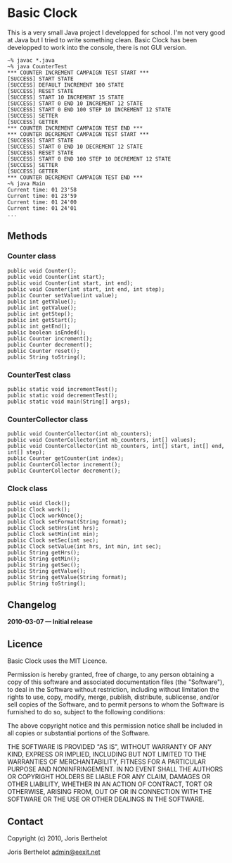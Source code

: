 # Basic Clock

This is a very small Java project I developped for school. I'm not very good at Java but I tried to write something clean.
Basic Clock has been developped to work into the console, there is not GUI version.

    ~% javac *.java
    ~% java CounterTest
    *** COUNTER INCREMENT CAMPAIGN TEST START ***
    [SUCCESS] START STATE
    [SUCCESS] DEFAULT INCREMENT 100 STATE
    [SUCCESS] RESET STATE
    [SUCCESS] START 10 INCREMENT 15 STATE
    [SUCCESS] START 0 END 10 INCREMENT 12 STATE
    [SUCCESS] START 0 END 100 STEP 10 INCREMENT 12 STATE
    [SUCCESS] SETTER
    [SUCCESS] GETTER
    *** COUNTER INCREMENT CAMPAIGN TEST END ***
    *** COUNTER DECREMENT CAMPAIGN TEST START ***
    [SUCCESS] START STATE
    [SUCCESS] START 0 END 10 DECREMENT 12 STATE
    [SUCCESS] RESET STATE
    [SUCCESS] START 0 END 100 STEP 10 DECREMENT 12 STATE
    [SUCCESS] SETTER
    [SUCCESS] GETTER
    *** COUNTER DECREMENT CAMPAIGN TEST END ***
    ~% java Main
    Current time: 01 23'58
    Current time: 01 23'59
    Current time: 01 24'00
    Current time: 01 24'01
    ...

## Methods

### Counter class

    public void Counter();
    public void Counter(int start);
    public void Counter(int start, int end);
    public void Counter(int start, int end, int step);
    public Counter setValue(int value);
    public int getValue();
    public int getValue();
    public int getStep();
    public int getStart();
    public int getEnd();
    public boolean isEnded();
    public Counter increment();
    public Counter decrement();
    public Counter reset();
    public String toString();

### CounterTest class

    public static void incrementTest();
    public static void decrementTest();
    public static void main(String[] args);

### CounterCollector class

    public void CounterCollector(int nb_counters);
    public void CounterCollector(int nb_counters, int[] values);
    public void CounterCollector(int nb_counters, int[] start, int[] end, int[] step);
    public Counter getCounter(int index);
    public CounterCollector increment();
    public CounterCollector decrement();

### Clock class

    public void Clock();
    public Clock work();
    public Clock workOnce();
    public Clock setFormat(String format);
    public Clock setHrs(int hrs);
    public Clock setMin(int min);
    public Clock setSec(int sec);
    public Clock setValue(int hrs, int min, int sec);
    public String getHrs();
    public String getMin();
    public String getSec();
    public String getValue();
    public String getValue(String format);
    public String toString();

## Changelog

**2010-03-07 — Initial release**

## Licence

Basic Clock uses the MIT Licence.

Permission is hereby granted, free of charge, to any person obtaining a copy of this software and associated documentation files (the "Software"), to deal in the Software without restriction, including without limitation the rights to use, copy, modify, merge, publish, distribute, sublicense, and/or sell copies of the Software, and to permit persons to whom the Software is furnished to do so, subject to the following conditions:

The above copyright notice and this permission notice shall be included in all copies or substantial portions of the Software.

THE SOFTWARE IS PROVIDED "AS IS", WITHOUT WARRANTY OF ANY KIND, EXPRESS OR IMPLIED, INCLUDING BUT NOT LIMITED TO THE WARRANTIES OF MERCHANTABILITY, FITNESS FOR A PARTICULAR PURPOSE AND NONINFRINGEMENT. IN NO EVENT SHALL THE AUTHORS OR COPYRIGHT HOLDERS BE LIABLE FOR ANY CLAIM, DAMAGES OR OTHER LIABILITY, WHETHER IN AN ACTION OF CONTRACT, TORT OR OTHERWISE, ARISING FROM, OUT OF OR IN CONNECTION WITH THE SOFTWARE OR THE USE OR OTHER DEALINGS IN THE SOFTWARE.

## Contact

Copyright (c) 2010, Joris Berthelot

Joris Berthelot <admin@eexit.net>